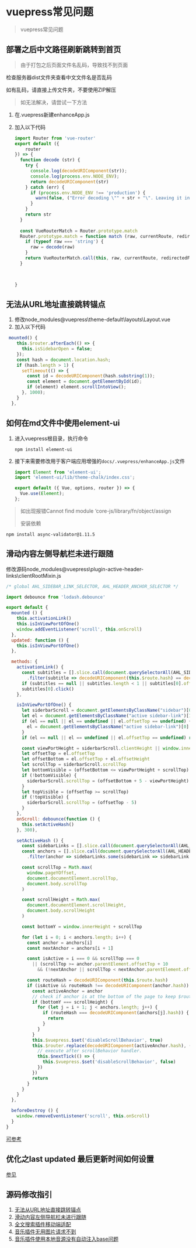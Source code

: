 # vuepress常见问题

> vuepress常见问题

## 部署之后中文路径刷新跳转到首页

> 由于打包之后页面文件名乱码，导致找不到页面

检查服务器dist文件夹查看中文文件名是否乱码

如有乱码，请直接上传文件夹，不要使用ZIP解压

> 如无法解决，请尝试一下方法

1. 在.vuepress新建enhanceApp.js

2. 加入以下代码

   ```javascript
   import Router from 'vue-router'
   export default ({
       router
   }) => {
     function decode (str) {
       try {
         console.log(decodeURIComponent(str));
         console.log(process.env.NODE_ENV);
         return decodeURIComponent(str)
       } catch (err) {
         if (process.env.NODE_ENV !== 'production') {
           warn(false, ("Error decoding \"" + str + "\". Leaving it intact."));
         }
       }
       return str
     }
     
     const VueRouterMatch = Router.prototype.match
     Router.prototype.match = function match (raw, currentRoute, redirectedFrom) {
       if (typeof raw === 'string') {
         raw = decode(raw)
       }
       return VueRouterMatch.call(this, raw, currentRoute, redirectedFrom)
     }
   
   
      
   }
   ```

## 无法从URL地址直接跳转锚点

1. 修改node_modules\@vuepress\theme-default\layouts\Layout.vue
2. 加入以下代码

```javascript
 mounted() {
    this.$router.afterEach(() => {
      this.isSidebarOpen = false;
    });
    const hash = document.location.hash;
    if (hash.length > 1) {
      setTimeout(() => {
        const id = decodeURIComponent(hash.substring(1));
        const element = document.getElementById(id);
        if (element) element.scrollIntoView();
      }, 1000);
    }
  },
```

## 如何在md文件中使用element-ui

1. 进入vuepress根目录，执行命令

   ```text
   npm install element-ui
   ```

2. 接下来需要修改用于客户端应用增强的`docs/.vuepress/enhanceApp.js`文件

   ```javascript
   import Element from 'element-ui';
   import 'element-ui/lib/theme-chalk/index.css';
   
   export default ({ Vue, options, router }) => {
     Vue.use(Element);
   };
   ```

> 如出现报错Cannot find module ‘core-js/library/fn/object/assign
>
> 安装依赖

```text
npm install async-validator@1.11.5
```

## 滑动内容左侧导航栏未进行跟随

修改源码node_modules\@vuepress\plugin-active-header-links\clientRootMixin.js

```javascript
/* global AHL_SIDEBAR_LINK_SELECTOR, AHL_HEADER_ANCHOR_SELECTOR */

import debounce from 'lodash.debounce'

export default {
  mounted () {
    this.activationLink()
    this.isInViewPortOfOne()
    window.addEventListener('scroll', this.onScroll)
  },
  updated: function () {
    this.isInViewPortOfOne()
  },

  methods: {
    activationLink() {
      const subtitles = [].slice.call(document.querySelectorAll(AHL_SIDEBAR_LINK_SELECTOR))
        .filter(subtitle => decodeURIComponent(this.$route.hash) == decodeURIComponent(subtitle.hash))
      if (subtitles == null || subtitles.length < 1 || subtitles[0].offsetTop == undefined|| location.hash == "") return
      subtitles[0].click()
    },

    isInViewPortOfOne() {
      let siderbarScroll = document.getElementsByClassName("sidebar")[0]
      let el = document.getElementsByClassName("active sidebar-link")[1]
      if (el == null || el == undefined || el.offsetTop == undefined) {
        el = document.getElementsByClassName("active sidebar-link")[0]
      }
      if (el == null || el == undefined || el.offsetTop == undefined) return

      const viewPortHeight = siderbarScroll.clientHeight || window.innerHeight || document.documentElement.clientHeight || document.body.clientHeight
      let offsetTop = el.offsetTop
      let offsetBottom = el.offsetTop + el.offsetHeight
      let scrollTop = siderbarScroll.scrollTop
      let bottomVisible = (offsetBottom <= viewPortHeight + scrollTop)
      if (!bottomVisible) {
        siderbarScroll.scrollTop = (offsetBottom + 5 - viewPortHeight)
      }
      let topVisible = (offsetTop >= scrollTop)
      if (!topVisible) {
        siderbarScroll.scrollTop = (offsetTop - 5)
      }
    },
    onScroll: debounce(function () {
      this.setActiveHash()
    }, 300),

    setActiveHash () {
      const sidebarLinks = [].slice.call(document.querySelectorAll(AHL_SIDEBAR_LINK_SELECTOR))
      const anchors = [].slice.call(document.querySelectorAll(AHL_HEADER_ANCHOR_SELECTOR))
        .filter(anchor => sidebarLinks.some(sidebarLink => sidebarLink.hash === anchor.hash))

      const scrollTop = Math.max(
        window.pageYOffset,
        document.documentElement.scrollTop,
        document.body.scrollTop
      )

      const scrollHeight = Math.max(
        document.documentElement.scrollHeight,
        document.body.scrollHeight
      )

      const bottomY = window.innerHeight + scrollTop

      for (let i = 0; i < anchors.length; i++) {
        const anchor = anchors[i]
        const nextAnchor = anchors[i + 1]

        const isActive = i === 0 && scrollTop === 0
          || (scrollTop >= anchor.parentElement.offsetTop + 10
            && (!nextAnchor || scrollTop < nextAnchor.parentElement.offsetTop - 10))

        const routeHash = decodeURIComponent(this.$route.hash)
        if (isActive && routeHash !== decodeURIComponent(anchor.hash)) {
          const activeAnchor = anchor
          // check if anchor is at the bottom of the page to keep $route.hash consistent
          if (bottomY === scrollHeight) {
            for (let j = i + 1; j < anchors.length; j++) {
              if (routeHash === decodeURIComponent(anchors[j].hash)) {
                return
              }
            }
          }
          this.$vuepress.$set('disableScrollBehavior', true)
          this.$router.replace(decodeURIComponent(activeAnchor.hash), () => {
            // execute after scrollBehavior handler.
            this.$nextTick(() => {
              this.$vuepress.$set('disableScrollBehavior', false)
            })
          })
          return
        }
      }
    }
  },

  beforeDestroy () {
    window.removeEventListener('scroll', this.onScroll)
  }
}

```

[可参考](https://github.com/vuejs/vuepress/pull/2272)

## 优化之last updated 最后更新时间如何设置

[参见](https://zhuanlan.zhihu.com/p/454513921)



## 源码修改指引

1. [无法从URL地址直接跳转锚点](/guide/vuepress/常见问题.md#无法从url地址直接跳转锚点)
2. [滑动内容左侧导航栏未进行跟随](/guide/vuepress/常见问题.md#滑动内容左侧导航栏未进行跟随)
3. [全文搜索插件移动端适配](/guide/vuepress/集成全文搜索插件.md#移动端适配问题)
4. [音乐插件无用图片请求不到](/guide/vuepress/音乐插件.md#注意)
5. [音乐插件使用本地音源没有自动注入base问题](/guide/vuepress/音乐插件.md#使用本地音源没有自动注入base问题)



